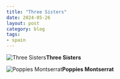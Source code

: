 ```yaml
---
title: "Three Sisters"
date: 2024-05-26
layout: post
category: blog
tags:
- spain
---
```


![Three Sisters](/images/2024/2024-05-26-three-sisters.jpg)**Three Sisters**

<!--more-->

![Poppies Montserrat](/images/2024/2024-05-26-three-sisters-1.jpg)**Poppies Montserrat**

